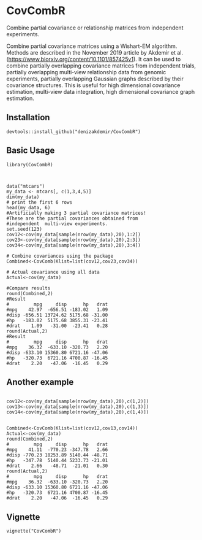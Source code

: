 # CovCombR
Combine partial covariance or relationship matrices from independent experiments.

Combine partial covariance matrices using a Wishart-EM algorithm. 
Methods are described in the November 2019 article by Akdemir et al. (<https://www.biorxiv.org/content/10.1101/857425v1>).
It can be used to combine partially overlapping covariance matrices from independent trials, partially overlapping multi-view relationship data from genomic experiments, partially overlapping Gaussian graphs described by their covariance structures. This is useful for high dimensional covariance estimation, multi-view data integration, high dimensional covariance graph estimation.


## Installation
```
devtools::install_github("denizakdemir/CovCombR")
```


## Basic Usage

```
library(CovCombR)



data("mtcars")
my_data <- mtcars[, c(1,3,4,5)]
dim(my_data)
# print the first 6 rows
head(my_data, 6)
#Artificially making 3 partial covariance matrices! 
#These are the partial covariances obtained from 
#independent  multi-view experiments.
set.seed(123)
cov12<-cov(my_data[sample(nrow(my_data),20),1:2])
cov23<-cov(my_data[sample(nrow(my_data),20),2:3])
cov34<-cov(my_data[sample(nrow(my_data),20),3:4])

# Combine covariances using the package
Combined<-CovComb(Klist=list(cov12,cov23,cov34))

# Actual covariance using all data
Actual<-cov(my_data)

#Compare results
round(Combined,2)
#Result
#         mpg     disp      hp   drat
#mpg    42.97  -656.51 -183.02   1.09
#disp -656.51 13724.62 5175.68 -31.00
#hp   -183.02  5175.68 3855.31 -23.41
#drat    1.09   -31.00  -23.41   0.28
round(Actual,2)
#Result
#         mpg     disp      hp   drat
#mpg    36.32  -633.10 -320.73   2.20
#disp -633.10 15360.80 6721.16 -47.06
#hp   -320.73  6721.16 4700.87 -16.45
#drat    2.20   -47.06  -16.45   0.29
```
## Another example

```

cov12<-cov(my_data[sample(nrow(my_data),20),c(1,2)])
cov13<-cov(my_data[sample(nrow(my_data),20),c(1,3)])
cov14<-cov(my_data[sample(nrow(my_data),20),c(1,4)])


Combined<-CovComb(Klist=list(cov12,cov13,cov14))
Actual<-cov(my_data)
round(Combined,2)
#         mpg     disp      hp   drat
#mpg    41.11  -770.23 -347.78   2.66
#disp -770.23 18253.89 5140.44 -48.71
#hp   -347.78  5140.44 5233.73 -21.01
#drat    2.66   -48.71  -21.01   0.30
round(Actual,2)
#         mpg     disp      hp   drat
#mpg    36.32  -633.10 -320.73   2.20
#disp -633.10 15360.80 6721.16 -47.06
#hp   -320.73  6721.16 4700.87 -16.45
#drat    2.20   -47.06  -16.45   0.29
```



## Vignette


```
vignette("CovCombR")
```

